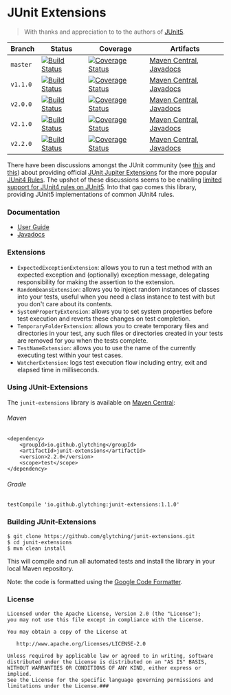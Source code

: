 JUnit Extensions
====

> With thanks and appreciation to to the authors of [JUnit5](https://github.com/junit-team/junit5/graphs/contributors).

| Branch  | Status | Coverage | Artifacts |
| --------| ------ | -------- | --------- |  
| `master`  | [![Build Status](https://travis-ci.org/glytching/junit-extensions.svg?branch=master)](https://travis-ci.org/glytching/junit-extensions) | [![Coverage Status](https://coveralls.io/repos/github/glytching/junit-extensions/badge.svg?branch=master)](https://coveralls.io/github/glytching/junit-extensions?branch=master) | [Maven Central](http://repo1.maven.org/maven2/io/github/glytching/junit-extensions/1.0.0/), [Javadocs](http://www.javadoc.io/doc/io.github.glytching/junit-extensions/1.0.0) | 
| `v1.1.0`  | [![Build Status](https://travis-ci.org/glytching/junit-extensions.svg?branch=1.1.0)](https://travis-ci.org/glytching/junit-extensions/branches) | [![Coverage Status](https://coveralls.io/repos/github/glytching/junit-extensions/badge.svg?branch=1.1.0)](https://coveralls.io/github/glytching/junit-extensions?branch=1.1.0) | [Maven Central](http://repo1.maven.org/maven2/io/github/glytching/junit-extensions/1.1.0/), [Javadocs](http://www.javadoc.io/doc/io.github.glytching/junit-extensions/1.1.0) | 
| `v2.0.0`  | [![Build Status](https://travis-ci.org/glytching/junit-extensions.svg?branch=v2.0.0)](https://travis-ci.org/glytching/junit-extensions/branches) | [![Coverage Status](https://coveralls.io/repos/github/glytching/junit-extensions/badge.svg?branch=v2.0.0)](https://coveralls.io/github/glytching/junit-extensions?branch=v2.0.0) | [Maven Central](http://repo1.maven.org/maven2/io/github/glytching/junit-extensions/2.0.0/), [Javadocs](http://www.javadoc.io/doc/io.github.glytching/junit-extensions/2.0.0) | 
| `v2.1.0`  | [![Build Status](https://travis-ci.org/glytching/junit-extensions.svg?branch=v2.1.0)](https://travis-ci.org/glytching/junit-extensions/branches) | [![Coverage Status](https://coveralls.io/repos/github/glytching/junit-extensions/badge.svg?branch=v2.1.0)](https://coveralls.io/github/glytching/junit-extensions?branch=v2.1.0) | [Maven Central](http://repo1.maven.org/maven2/io/github/glytching/junit-extensions/2.1.0/), [Javadocs](http://www.javadoc.io/doc/io.github.glytching/junit-extensions/2.1.0) | 
| `v2.2.0`  | [![Build Status](https://travis-ci.org/glytching/junit-extensions.svg?branch=v2.2.0)](https://travis-ci.org/glytching/junit-extensions/branches) | [![Coverage Status](https://coveralls.io/repos/github/glytching/junit-extensions/badge.svg?branch=v2.2.0)](https://coveralls.io/github/glytching/junit-extensions?branch=v2.1.0) | [Maven Central](http://repo1.maven.org/maven2/io/github/glytching/junit-extensions/2.2.0/), [Javadocs](http://www.javadoc.io/doc/io.github.glytching/junit-extensions/2.2.0) |

There have been discussions amongst the JUnit community (see [this](https://github.com/junit-team/junit5/issues/169) and [this](https://github.com/junit-team/junit5-samples/issues/4)) about providing official [JUnit Jupiter Extensions](http://junit.org/junit5/docs/current/user-guide/#extensions) for the more popular [JUnit4 Rules](https://github.com/junit-team/junit4/wiki/Rules). The upshot of these discussions seems to be enabling [limited support for JUnit4 rules on JUnit5](http://junit.org/junit5/docs/snapshot/user-guide/#migrating-from-junit4-rule-support). Into that gap comes this library, providing JUnit5 implementations of common JUnit4 rules.

### Documentation

- [User Guide](https://glytching.github.io/junit-extensions/) 
- [Javadocs](http://www.javadoc.io/doc/io.github.glytching/junit-extensions)

### Extensions

- `ExpectedExceptionExtension`: allows you to run a test method with an expected exception and (optionally) exception message, delegating responsibility for making the assertion to the extension.
- `RandomBeansExtension`: allows you to inject random instances of classes into your tests, useful when you need a class instance to test with but you don't care about its contents.
- `SystemPropertyExtension`: allows you to set system properties before test execution and reverts these changes on test completion.
- `TemporaryFolderExtension`: allows you to create temporary files and directories in your test, any such files or directories created in your tests are removed for you when the tests complete.
- `TestNameExtension`: allows you to use the name of the currently executing test within your test cases.
- `WatcherExtension`: logs test execution flow including entry, exit and elapsed time in milliseconds.

### Using JUnit-Extensions

The `junit-extensions` library is available on [Maven Central](http://search.maven.org/#artifactdetails%7Cio.github.glytching%7Cjunit-extensions%7C1.1.0%7Cjar):

###### Maven 

```
<dependency>
    <groupId>io.github.glytching</groupId>
    <artifactId>junit-extensions</artifactId>
    <version>2.2.0</version>
    <scope>test</scope>
</dependency>
```

###### Gradle

```
testCompile 'io.github.glytching:junit-extensions:1.1.0'
```

### Building JUnit-Extensions

```
$ git clone https://github.com/glytching/junit-extensions.git
$ cd junit-extensions
$ mvn clean install
```

This will compile and run all automated tests and install the library in your local Maven repository. 

Note: the code is formatted using the [Google Code Formatter](https://github.com/google/google-java-format).

### License

    Licensed under the Apache License, Version 2.0 (the "License");
    you may not use this file except in compliance with the License.
    
    You may obtain a copy of the License at

       http://www.apache.org/licenses/LICENSE-2.0

    Unless required by applicable law or agreed to in writing, software
    distributed under the License is distributed on an "AS IS" BASIS,
    WITHOUT WARRANTIES OR CONDITIONS OF ANY KIND, either express or implied.
    See the License for the specific language governing permissions and
    limitations under the License.###
